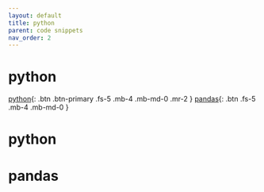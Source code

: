 ```yaml
---
layout: default
title: python
parent: code snippets
nav_order: 2
---
```


# python

[python](#python){: .btn .btn-primary .fs-5 .mb-4 .mb-md-0 .mr-2 }
[pandas](#pandas){: .btn .fs-5 .mb-4 .mb-md-0 }

# python

# pandas
